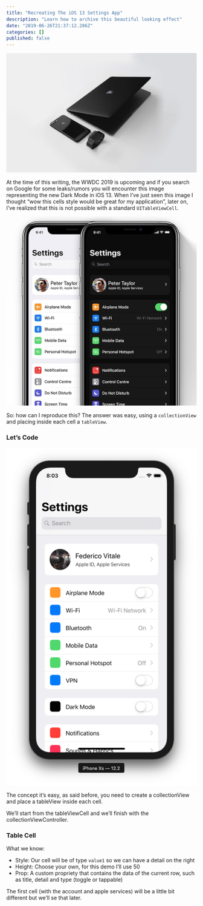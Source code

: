```yaml
---
title: "Recreating The iOS 13 Settings App"
description: "Learn how to archive this beautiful looking effect"
date: "2019-06-26T21:37:12.286Z"
categories: []
published: false
---
```


![Photo by [Julian O'hayon](https://unsplash.com/@anckor?utm_source=medium&utm_medium=referral) on [Unsplash](https://unsplash.com?utm_source=medium&utm_medium=referral)](./asset-1)

At the time of this writing, the WWDC 2019 is upcoming and if you search on Google for some leaks/rumors you will encounter this image representing the new Dark Mode in iOS 13. When I’ve just seen this image I thought “wow this cells style would be great for my application”, later on, I’ve realized that this is not possible with a standard `UITableViewCell`. 

![iOS 13 from MacRumors](./asset-2.jpg)

So: how can I reproduce this? The answer was easy, using a `collectionView` and placing inside each cell a `tableView`.

### Let’s Code

![Final Result](./asset-3.png)

The concept it’s easy, as said before, you need to create a collectionView and place a tableView inside each cell. 

We’ll start from the tableViewCell and we’ll finish with the collectionViewController.

### Table Cell

What we know:

-   Style: Our cell will be of type `value1` so we can have a detail on the right
-   Height: Choose your own, for this demo I’ll use 50
-   Prop: A custom propriety that contains the data of the current row, such as title, detail and type (toggle or tappable)

The first cell (with the account and apple services) will be a little bit different but we’ll se that later.
